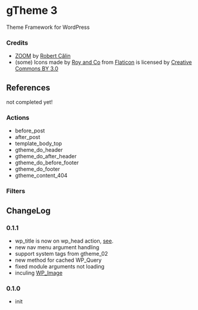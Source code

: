# gTheme 3

Theme Framework for WordPress

### Credits

* [ZOOM](https://github.com/gurde/ZOOM) by [Robert Călin](http://gurde.com/)
* (some) Icons made by [Roy and Co](http://royand.co/) from [Flaticon](http://www.flaticon.com) is licensed by [Creative Commons BY 3.0](http://creativecommons.org/licenses/by/3.0/)

## References

not completed yet!

### Actions
* before_post
* after_post
* template_body_top
* gtheme_do_header
* gtheme_do_after_header
* gtheme_do_before_footer
* gtheme_do_footer
* gtheme_content_404

### Filters
	
	
## ChangeLog

### 0.1.1
* wp_title is now on wp_head action, [see](https://make.wordpress.org/core/2014/10/29/title-tags-in-4-1/).
* new nav menu argument handling
* support system tags from gtheme_02
* new method for cached WP_Query
* fixed module arguments not loading
* inculing [WP_Image](https://github.com/markoheijnen/WP_Image)

### 0.1.0
* init